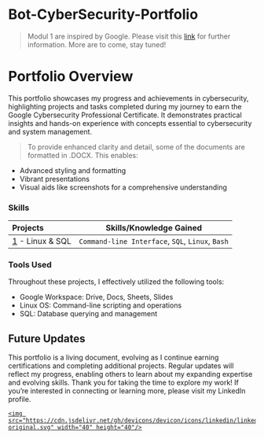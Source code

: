 # Bot-CyberSecurity-Portfolio

> Modul 1 are inspired by Google. Please visit this [link](https://coursera.org/share/9b59d0463d00a9f3b68b78a09a1a9ceb) for further information. More are to come, stay tuned!

# Portfolio Overview

This portfolio showcases my progress and achievements in cybersecurity, highlighting projects and tasks completed during my journey to earn the Google Cybersecurity Professional Certificate. It demonstrates practical insights and hands-on experience with concepts essential to cybersecurity and system management.
> To provide enhanced clarity and detail, some of the documents are formatted in .DOCX. This enables:
* Advanced styling and formatting
* Vibrant presentations
* Visual aids like screenshots for a comprehensive understanding




### Skills
| Projects | Skills/Knowledge Gained |
| :--- |:---:|
| [1](https://github.com/bot0024/Bot-CyberSecurity-Portfolio/tree/main/Linux%20%26%20SQL) - Linux & SQL | `Command-line Interface`, `SQL`, `Linux`, `Bash` |


### Tools Used
Throughout these projects, I effectively utilized the following tools:
* Google Workspace: Drive, Docs, Sheets, Slides
* Linux OS: Command-line scripting and operations
* SQL: Database querying and management


## Future Updates
This portfolio is a living document, evolving as I continue earning certifications and completing additional projects. Regular updates will reflect my progress, enabling others to learn about my expanding expertise and evolving skills.
Thank you for taking the time to explore my work! If you’re interested in connecting or learning more, please visit my LinkedIn profile.
> <a href="https://www.linkedin.com/in/dip-nalawade/" target="_blank">
    <img src="https://cdn.jsdelivr.net/gh/devicons/devicon/icons/linkedin/linkedin-original.svg" width="40" height="40"/>
</a>


